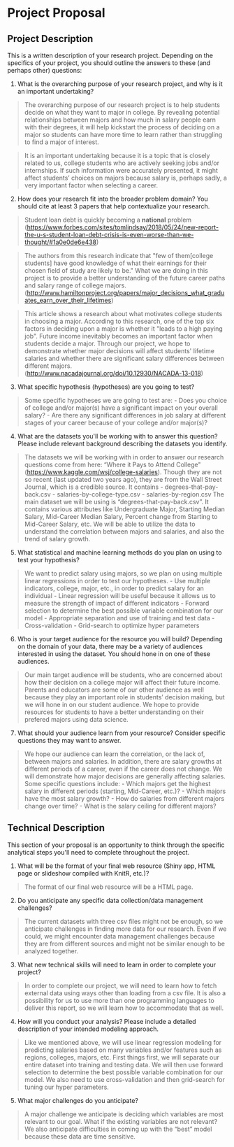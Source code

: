 # Project Proposal

## Project Description
This is a written description of your research project. Depending on the specifics of your project, you should outline the answers to these (and perhaps other) questions:

1. What is the overarching purpose of your research project, and why is it an important undertaking?

> The overarching purpose of our research project is to help students decide on what they want to major in college. By revealing potential relationships between majors and how much in salary people earn with their degrees, it will help kickstart the process of deciding on a major so students can have more time to learn rather than struggling to find a major of interest.

> It is an important undertaking because it is a topic that is closely related to us, college students who are actively seeking jobs and/or internships. If such information were accurately presented, it might affect students’ choices on majors because salary is, perhaps sadly, a very important factor when selecting a career.

2. How does your research fit into the broader problem domain? You should cite at least 3 papers that help contextualize your research.

> Student loan debt is quickly becoming a **national** problem (https://www.forbes.com/sites/tomlindsay/2018/05/24/new-report-the-u-s-student-loan-debt-crisis-is-even-worse-than-we-thought/#1a0e0de6e438)

> The authors from this research indicate that "few of them[college students] have good knowledge of what their earnings for their chosen field of study are likely to be." What we are doing in this project is to provide a better understanding of the future career paths and salary range of college majors. (http://www.hamiltonproject.org/papers/major_decisions_what_graduates_earn_over_their_lifetimes)

> This article shows a research about what motivates college students in choosing a major. According to this research, one of the top six factors in deciding upon a major is whether it "leads to a high paying job". Future income inevitably becomes an important factor when students decide a major. Through our project, we hope to demonstrate whether major decisions will affect students' lifetime salaries and whether there are significant salary differences between different majors. (http://www.nacadajournal.org/doi/10.12930/NACADA-13-018)

3. What specific hypothesis (hypotheses) are you going to test?

> Some specific hypotheses we are going to test are:
    - Does you choice of college and/or major(s) have a significant impact on your overall salary?
    - Are there any significant differences in job salary at different stages of your career because of your college and/or major(s)?

4. What are the datasets you'll be working with to answer this question? Please include relevant background describing the datasets you identify.

> The datasets we will be working with in order to answer our research questions come from here: “Where it Pays to Attend College" (https://www.kaggle.com/wsj/college-salaries). Though they are not so recent (last updated two years ago), they are from the Wall Street Journal, which is a credible source. It contains
    - degrees-that-pay-back.csv
    - salaries-by-college-type.csv
    - salaries-by-region.csv
> The main dataset we will be using is “degrees-that-pay-back.csv”. It contains various attributes like Undergraduate Major, Starting Median Salary, Mid-Career Median Salary, Percent change from Starting to Mid-Career Salary, etc. We will be able to utilize the data to understand the correlation between majors and salaries, and also the trend of salary growth.

5. What statistical and machine learning methods do you plan on using to test your hypothesis?

> We want to predict salary using majors, so we plan on using multiple linear regressions in order to test our hypotheses.
    - Use multiple indicators, college, major, etc., in order to predict salary for an individual
    - Linear regression will be useful because it allows us to measure the strength of impact of different indicators
    - Forward selection to determine the best possible variable combination for our model
    - Appropriate separation and use of training and test data
    - Cross-validation
    - Grid-search to optimize hyper parameters

6. Who is your target audience for the resource you will build? Depending on the domain of your data, there may be a variety of audiences interested in using the dataset. You should hone in on one of these audiences.

> Our main target audience will be students, who are concerned about how their decision on a college major will affect their future income. Parents and educators are some of our other audience as well because they play an important role in students’ decision making, but we will hone in on our student audience. We hope to provide resources for students to have a better understanding on their prefered majors using data science.

7. What should your audience learn from your resource? Consider specific questions they may want to answer.

> We hope our audience can learn the correlation, or the lack of, between majors and salaries. In addition, there are salary growths at different periods of a career, even if the career does not change. We will demonstrate how major decisions are generally affecting salaries. Some specific questions include:
    - Which majors get the highest salary in different periods (starting, Mid-Career, etc.)?
    - Which majors have the most salary growth?
    - How do salaries from different majors change over time?
    - What is the salary ceiling for different majors?


## Technical Description
This section of your proposal is an opportunity to think through the specific analytical steps you'll need to complete throughout the project.

1. What will be the format of your final web resource (Shiny app, HTML page or slideshow compiled with KnitR, etc.)?

> The format of our final web resource will be a HTML page.

2. Do you anticipate any specific data collection/data management challenges?

> The current datasets with three csv files might not be enough, so we anticipate challenges in finding more data for our research. Even if we could, we might encounter data management challenges because they are from different sources and might not be similar enough to be analyzed together.

3. What new technical skills will need to learn in order to complete your project?

> In order to complete our project, we will need to learn how to fetch external data using ways other than loading from a csv file. It is also a possibility for us to use more than one programming languages to deliver this report, so we will learn how to accommodate that as well.

4. How will you conduct your analysis? Please include a detailed description of your intended modeling approach.

> Like we mentioned above, we will use linear regression modeling for predicting salaries based on many variables and/or features such as regions, colleges, majors, etc. First things first, we will separate our entire dataset into training and testing data. We will then use forward selection to determine the best possible variable combination for our model. We also need to use cross-validation and then grid-search for tuning our hyper parameters.

5. What major challenges do you anticipate?

> A major challenge we anticipate is deciding which variables are most relevant to our goal. What if the existing variables are not relevant? We also anticipate difficulties in coming up with the “best” model because these data are time sensitive.
